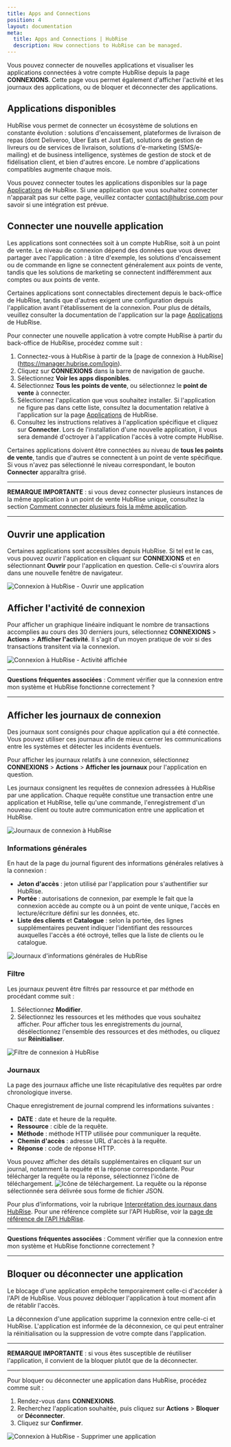 ```yaml
---
title: Apps and Connections
position: 4
layout: documentation
meta:
  title: Apps and Connections | HubRise
  description: How connections to HubRise can be managed.
---
```


Vous pouvez connecter de nouvelles applications et visualiser les applications connectées à votre compte HubRise depuis la page **CONNEXIONS**. Cette page vous permet également d'afficher l'activité et les journaux des applications, ou de bloquer et déconnecter des applications.

## Applications disponibles

HubRise vous permet de connecter un écosystème de solutions en constante évolution : solutions d'encaissement, plateformes de livraison de repas (dont Deliveroo, Uber Eats et Just Eat), solutions de gestion de livreurs ou de services de livraison, solutions d'e-marketing (SMS/e-mailing) et de business intelligence, systèmes de gestion de stock et de fidélisation client, et bien d'autres encore. Le nombre d'applications compatibles augmente chaque mois.

Vous pouvez connecter toutes les applications disponibles sur la page [Applications](/apps) de HubRise. Si une application que vous souhaitez connecter n'apparaît pas sur cette page, veuillez contacter [contact@hubrise.com](mailto:contact@hubrise.com) pour savoir si une intégration est prévue.

## Connecter une nouvelle application

Les applications sont connectées soit à un compte HubRise, soit à un point de vente. Le niveau de connexion dépend des données que vous devez partager avec l'application : à titre d'exemple, les solutions d'encaissement ou de commande en ligne se connectent généralement aux points de vente, tandis que les solutions de marketing se connectent indifféremment aux comptes ou aux points de vente.

Certaines applications sont connectables directement depuis le back-office de HubRise, tandis que d'autres exigent une configuration depuis l'application avant l'établissement de la connexion. Pour plus de détails, veuillez consulter la documentation de l'application sur la page [Applications](/apps) de HubRise.

Pour connecter une nouvelle application à votre compte HubRise à partir du back-office de HubRise, procédez comme suit :

1. Connectez-vous à HubRise à partir de la [page de connexion à HubRise] (https://manager.hubrise.com/login).
1. Cliquez sur **CONNEXIONS** dans la barre de navigation de gauche.
1. Sélectionnez **Voir les apps disponibles**.
1. Sélectionnez **Tous les points de vente**, ou sélectionnez le **point de vente** à connecter.
1. Sélectionnez l'application que vous souhaitez installer. Si l'application ne figure pas dans cette liste, consultez la documentation relative à l'application sur la page [Applications](/apps) de HubRise.
1. Consultez les instructions relatives à l'application spécifique et cliquez sur **Connecter**. Lors de l'installation d'une nouvelle application, il vous sera demandé d'octroyer à l'application l'accès à votre compte HubRise.

Certaines applications doivent être connectées au niveau de **tous les points de vente**, tandis que d'autres se connectent à un point de vente spécifique. Si vous n'avez pas sélectionné le niveau correspondant, le bouton **Connecter** apparaîtra grisé.

---

**REMARQUE IMPORTANTE** : si vous devez connecter plusieurs instances de la même application à un point de vente HubRise unique, consultez la section [Comment connecter plusieurs fois la même application](/docs/faqs/connecter-plusieurs-fois-la-meme-application).

---

## Ouvrir une application

Certaines applications sont accessibles depuis HubRise. Si tel est le cas, vous pouvez ouvrir l'application en cliquant sur **CONNEXIONS** et en sélectionnant **Ouvrir** pour l'application en question. Celle-ci s'ouvrira alors dans une nouvelle fenêtre de navigateur.

![Connexion à HubRise - Ouvrir une application](../images/011-fr-2x-connections-open-app.png)

## Afficher l'activité de connexion

Pour afficher un graphique linéaire indiquant le nombre de transactions accomplies au cours des 30 derniers jours, sélectionnez **CONNEXIONS** > **Actions** > **Afficher l'activité**. Il s'agit d'un moyen pratique de voir si des transactions transitent via la connexion.

![Connexion à HubRise - Activité affichée](../images/080-fr-connection-activity.png)

---

**Questions fréquentes associées** : <Link to="/docs/faqs/verifier-connexion-entre-mon-systeme-et-hubrise/">Comment vérifier que la connexion entre mon système et HubRise fonctionne correctement ?</Link>

---

## Afficher les journaux de connexion

Des journaux sont consignés pour chaque application qui a été connectée. Vous pouvez utiliser ces journaux afin de mieux cerner les communications entre les systèmes et détecter les incidents éventuels.

Pour afficher les journaux relatifs à une connexion, sélectionnez **CONNEXIONS** > **Actions** > **Afficher les journaux** pour l'application en question.

Les journaux consignent les requêtes de connexion adressées à HubRise par une application. Chaque requête constitue une transaction entre une application et HubRise, telle qu'une commande, l'enregistrement d'un nouveau client ou toute autre communication entre une application et HubRise.

![Journaux de connexion à HubRise](../images/050-fr-2x-connection-logs.png)

### Informations générales

En haut de la page du journal figurent des informations générales relatives à la connexion :

- **Jeton d'accès** : jeton utilisé par l'application pour s'authentifier sur HubRise.
- **Portée** : autorisations de connexion, par exemple le fait que la connexion accède au compte ou à un point de vente unique, l'accès en lecture/écriture défini sur les données, etc.
- **Liste des clients** et **Catalogue** : selon la portée, des lignes supplémentaires peuvent indiquer l'identifiant des ressources auxquelles l'accès a été octroyé, telles que la liste de clients ou le catalogue.

![Journaux d'informations générales de HubRise](../images/051-fr-2x-general-information-logs.png)

### Filtre

Les journaux peuvent être filtrés par ressource et par méthode en procédant comme suit :

1. Sélectionnez **Modifier**.
1. Sélectionnez les ressources et les méthodes que vous souhaitez afficher. Pour afficher tous les enregistrements du journal, désélectionnez l'ensemble des ressources et des méthodes, ou cliquez sur **Réinitialiser**.

![Filtre de connexion à HubRise](../images/052-fr-2x-filter-logs.png)

### Journaux

La page des journaux affiche une liste récapitulative des requêtes par ordre chronologique inverse.

Chaque enregistrement de journal comprend les informations suivantes :

- **DATE** : date et heure de la requête.
- **Ressource** : cible de la requête.
- **Méthode** : méthode HTTP utilisée pour communiquer la requête.
- **Chemin d'accès** : adresse URL d'accès à la requête.
- **Réponse** : code de réponse HTTP.

Vous pouvez afficher des détails supplémentaires en cliquant sur un journal, notamment la requête et la réponse correspondante. Pour télécharger la requête ou la réponse, sélectionnez l'icône de téléchargement. <InlineImage width="15" height="14">![Icône de téléchargement](../images/058-download.png)</InlineImage>. La requête ou la réponse sélectionnée sera délivrée sous forme de fichier JSON.

Pour plus d'informations, voir la rubrique [Interprétation des journaux dans HubRise](/docs/hubrise-logs). Pour une référence complète sur l'API HubRise, voir la [page de référence de l'API HubRise](/developers/api/general-concepts).

---

**Questions fréquentes associées** : <Link to="/docs/faqs/verifier-connexion-entre-mon-systeme-et-hubrise/">Comment vérifier que la connexion entre mon système et HubRise fonctionne correctement ?</Link>

---

## Bloquer ou déconnecter une application

Le blocage d'une application empêche temporairement celle-ci d'accéder à l'API de HubRise. Vous pouvez débloquer l'application à tout moment afin de rétablir l'accès.

La déconnexion d'une application supprime la connexion entre celle-ci et HubRise. L'application est informée de la déconnexion, ce qui peut entraîner la réinitialisation ou la suppression de votre compte dans l'application.

---

**REMARQUE IMPORTANTE** : si vous êtes susceptible de réutiliser l'application, il convient de la bloquer plutôt que de la déconnecter.

---

Pour bloquer ou déconnecter une application dans HubRise, procédez comme suit :

1. Rendez-vous dans **CONNEXIONS**.
2. Recherchez l'application souhaitée, puis cliquez sur **Actions** > **Bloquer** or **Déconnecter**.
3. Cliquez sur **Confirmer**.

![Connexion à HubRise - Supprimer une application](../images/014-fr-2x-connections-disconnect-app.png)
